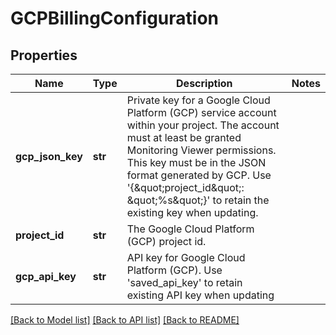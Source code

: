 # GCPBillingConfiguration

## Properties
Name | Type | Description | Notes
------------ | ------------- | ------------- | -------------
**gcp_json_key** | **str** | Private key for a Google Cloud Platform (GCP) service account within your project.  The account must at least be granted Monitoring Viewer permissions.  This key must be in the JSON format generated by GCP. Use &#39;{\&quot;project_id\&quot;: \&quot;%s\&quot;}&#39; to retain the existing key when updating. | 
**project_id** | **str** | The Google Cloud Platform (GCP) project id. | 
**gcp_api_key** | **str** | API key for Google Cloud Platform (GCP). Use &#39;saved_api_key&#39; to retain existing API key when updating | 

[[Back to Model list]](../README.md#documentation-for-models) [[Back to API list]](../README.md#documentation-for-api-endpoints) [[Back to README]](../README.md)


